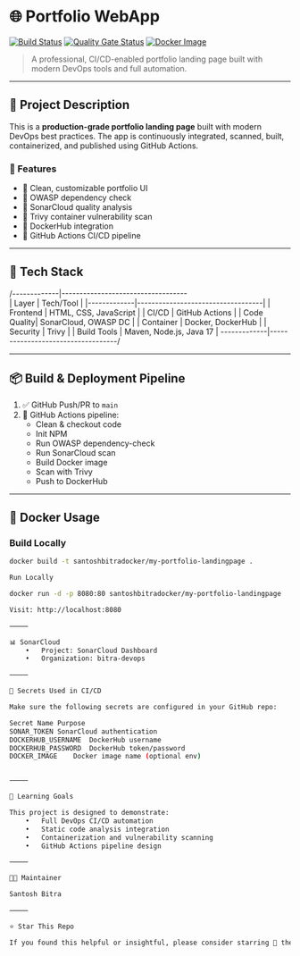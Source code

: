 # 🌐 Portfolio WebApp

[![Build Status](https://github.com/bitra-devops/portfolio-webapp-code/actions/workflows/ci-cd.yml/badge.svg)](https://github.com/bitra-devops/portfolio-webapp-code/actions)
[![Quality Gate Status](https://sonarcloud.io/api/project_badges/measure?project=bitra-devops_portfolio-webapp-code&metric=alert_status)](https://sonarcloud.io/summary/new_code?id=bitra-devops_portfolio-webapp-code)
[![Docker Image](https://img.shields.io/badge/Dockerhub-Available-blue)](https://hub.docker.com/repository/docker/santoshbitradocker/my-portfolio-landingpage)

> A professional, CI/CD-enabled portfolio landing page built with modern DevOps tools and full automation.

---

## 🚀 Project Description

This is a **production-grade portfolio landing page** built with modern DevOps best practices. The app is continuously integrated, scanned, built, containerized, and published using GitHub Actions.

### 🔧 Features

- 🔹 Clean, customizable portfolio UI
- 🔹 OWASP dependency check
- 🔹 SonarCloud quality analysis
- 🔹 Trivy container vulnerability scan
- 🔹 DockerHub integration
- 🔹 GitHub Actions CI/CD pipeline

---

## 🧱 Tech Stack

/-------------|-----------------------------------\
| Layer       | Tech/Tool                         |
|-------------|-----------------------------------|
| Frontend    | HTML, CSS, JavaScript             |
| CI/CD       | GitHub Actions                    |
| Code Quality| SonarCloud, OWASP DC              |
| Container   | Docker, DockerHub                 |
| Security    | Trivy                             |
| Build Tools | Maven, Node.js, Java 17           |
\-------------|-----------------------------------/

---

## 📦 Build & Deployment Pipeline

1. ✅ GitHub Push/PR to `main`
2. 🔁 GitHub Actions pipeline:
   - Clean & checkout code
   - Init NPM
   - Run OWASP dependency-check
   - Run SonarCloud scan
   - Build Docker image
   - Scan with Trivy
   - Push to DockerHub

---

## 🐳 Docker Usage

### Build Locally

```bash
docker build -t santoshbitradocker/my-portfolio-landingpage .

Run Locally

docker run -d -p 8080:80 santoshbitradocker/my-portfolio-landingpage

Visit: http://localhost:8080

⸻

📊 SonarCloud
	•	Project: SonarCloud Dashboard
	•	Organization: bitra-devops

⸻

🔐 Secrets Used in CI/CD

Make sure the following secrets are configured in your GitHub repo:

Secret Name	Purpose
SONAR_TOKEN	SonarCloud authentication
DOCKERHUB_USERNAME	DockerHub username
DOCKERHUB_PASSWORD	DockerHub token/password
DOCKER_IMAGE	Docker image name (optional env)


⸻

🧠 Learning Goals

This project is designed to demonstrate:
	•	Full DevOps CI/CD automation
	•	Static code analysis integration
	•	Containerization and vulnerability scanning
	•	GitHub Actions pipeline design

⸻

🧑‍💻 Maintainer

Santosh Bitra

⸻

⭐ Star This Repo

If you found this helpful or insightful, please consider starring 🌟 the repo to support more DevOps-focused projects like this!